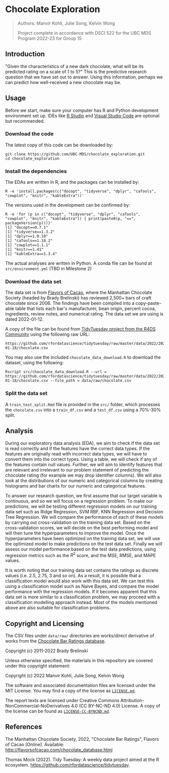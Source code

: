 # Chocolate Exploration

> Authors: Manvir Kohli, Julie Song, Kelvin Wong
>
> Project complete in accordance with DSCI 522 for the UBC MDS Program 2022-23 for Group 15

## Introduction

"Given the characteristics of a new dark chocolate, what will be its predicted rating on a scale of 1 to 5?" This is the predictive research question that we have set out to answer. Using this information, perhaps we can predict how well-received a new chocolate may be.

## Usage

Before we start, make sure your computer has R and Python development environment set up. IDEs like [R Studio](https://posit.co/products/open-source/rstudio/) and [Visual Studio Code](https://code.visualstudio.com/) are optional but recommended.

### Download the code

The latest copy of this code can be downloaded by:

```{bash}
git clone https://github.com/UBC-MDS/chocolate_exploration.git
cd chocolate_exploration
```

### Install the dependencies

The EDAs are written in R, and the packages can be installed by:

```{bash}
R -e 'install.packages(c("docopt", "tidyverse", "dplyr", "caTools", "cowplot", "knitr", "kableExtra"))'
```

The versions used in the development can be confirmed by:

```{bash}
R -e 'for (p in c("docopt", "tidyverse", "dplyr", "caTools", "cowplot", "knitr", "kableExtra")) { print(paste0(p, "==", packageVersion(p)))}'
[1] "docopt==0.7.1"
[1] "tidyverse==1.3.2"
[1] "dplyr==1.0.10"
[1] "caTools==1.18.2"
[1] "cowplot==1.1.1"
[1] "knitr==1.41"
[1] "kableExtra==1.3.4"
```

The actual analyses are written in Python. A conda file can be found at `src/environment.yml` (TBD in Milestone 2)

### Download the data set

The data set is from [Flavors of Cacao](http://flavorsofcacao.com/chocolate_database.html), where the Manhattan Chocolate Society (headed by Brady Brelinski) has reviewed 2,500+ bars of craft chocolate since 2006. The findings have been compiled into a copy-paste-able table that lists each bar's manufacturer, bean origin, percent cocoa, ingredients, review notes, and numerical rating. The data set we are using is dated 2022-01-12.

A copy of the file can be found from [TidyTuesday project from the R4DS Community](https://github.com/rfordatascience/tidytuesday) using the following raw URL:

    https://github.com/rfordatascience/tidytuesday/raw/master/data/2022/2022-01-18/chocolate.csv

You may also use the included `chocolate_data_download.R` to download the dataset, using the following:

```{bash}
Rscript src/chocolate_data_download.R --url = https://github.com/rfordatascience/tidytuesday/raw/master/data/2022/2022-01-18/chocolate.csv --file_path = data/raw/chocolate.csv
```

### Split the data set

A `train_test_split.Rmd` file is provided in the `src/` folder, which processes the `chocolate.csv` into a `train_df.csv` and a `test_df.csv` using a 70%-30% split.

## Analysis

During our exploratory data analysis (EDA), we aim to check if the data set is read correctly and if the features have the correct data types. If the features are originally read with incorrect data types, we will have to convert them into the correct types. Using a table, we will check if any of the features contain null values. Further, we will aim to identify features that are relevant and irrelevant to our problem statement of predicting the chocolate rating (for example we may drop identifier columns). We will also look at the distributions of our numeric and categorical columns by creating histograms and bar charts for our numeric and categorical features.

To answer our research question, we first assume that our target variable is continuous, and so we will focus on a regression problem. To make our predictions, we will be testing different regression models on our training data set such as Ridge Regression, SVM RBF, KNN Regression and Decision Tree Regression. We will compare the performance of each of these models by carrying out cross-validation on the training data set. Based on the cross-validation scores, we will decide on the best performing model and will then tune the hyperparameters to improve the model. Once the hyperparameters have been optimized on the training data set, we will use the optimized model to make predictions on the test data set. Finally we will assess our model performance based on the test data predictions, using regression metrics such as the $R^2$ score, and the MSE, RMSE, and MAPE values.

It is worth noting that our training data set contains the ratings as discrete values (i.e. 2.5, 2.75, 3 and so on). As a result, it is possible that a classification model would also work with this data set. We can test this using a classification model such as Naive Bayes, and compare the model performance with the regression models. If it becomes apparent that this data set is more similar to a classification problem, we may proceed with a classification modelling approach instead. Most of the models mentioned above are also suitable for classification problems.

## Copyright and Licensing

The CSV files under `data/raw/` directories are works/direct derivative of works from the [Chocolate Bar Ratings database](http://flavorsofcacao.com/chocolate_database.html).

Copyright (c) 2011-2022 Brady Brelinski

Unless otherwise specified, the materials in this repository are covered under this copyright statement:

Copyright (c) 2022 Manvir Kohli, Julie Song, Kelvin Wong

The software and associated documentation files are licensed under the MIT License. You may find a copy of the license as [`LICENSE.md`](./LICENSE.md).

The report texts are licensed under Creative Commons Attribution-NonCommercial-NoDerivatives 4.0 (CC BY-NC-ND 4.0) License. A copy of the license can be found as [`LICENSE-CC-BYNCND.md`](./LICENSE-CC-BYNCND.md).

## References

The Manhattan Chocolate Society, 2022, "Chocolate Bar Ratings", Flavors of Cacao [Online]. Available: <http://flavorsofcacao.com/chocolate_database.html>

Thomas Mock (2022). Tidy Tuesday: A weekly data project aimed at the R ecosystem. <https://github.com/rfordatascience/tidytuesday>. 
